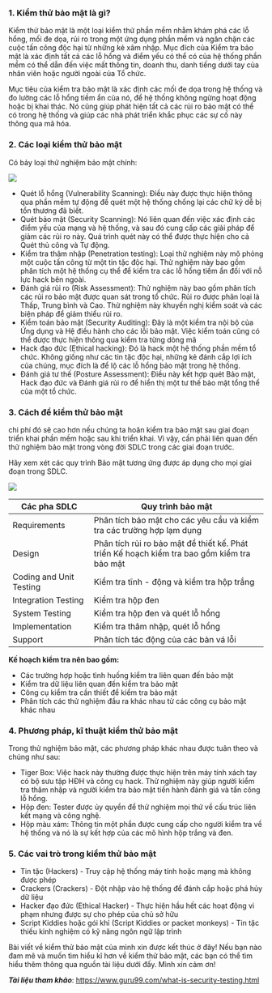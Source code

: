 ### **1. Kiểm thử bảo mật là gì?**

Kiểm thử bảo mật là một loại kiểm thử phần mềm nhằm khám phá các lỗ hổng, mối đe dọa, rủi ro trong một ứng dụng phần mềm và ngăn chặn các cuộc tấn công độc hại từ những kẻ xâm nhập. Mục đích của Kiểm tra bảo mật là xác định tất cả các lỗ hổng và điểm yếu có thể có của hệ thống phần mềm có thể dẫn đến việc mất thông tin, doanh thu, danh tiếng dưới tay của nhân viên hoặc người ngoài của Tổ chức.

Mục tiêu của kiểm tra bảo mật là xác định các mối đe dọa trong hệ thống và đo lường các lỗ hổng tiềm ẩn của nó, để hệ thống không ngừng hoạt động hoặc bị khai thác. Nó cũng giúp phát hiện tất cả các rủi ro bảo mật có thể có trong hệ thống và giúp các nhà phát triển khắc phục các sự cố này thông qua mã hóa.

### **2. Các loại kiểm thử bảo mật**

Có bảy loại thử nghiệm bảo mật chính:

![](https://images.viblo.asia/3175014e-d802-4dfc-be8c-47a7c70f2bc5.jpg)


* Quét lỗ hổng (Vulnerability Scanning): Điều này được thực hiện thông qua phần mềm tự động để quét một hệ thống chống lại các chữ ký dễ bị tổn thương đã biết.
* Quét bảo mật (Security Scanning): Nó liên quan đến việc xác định các điểm yếu của mạng và hệ thống, và sau đó cung cấp các giải pháp để giảm các rủi ro này. Quá trình quét này có thể được thực hiện cho cả Quét thủ công và Tự động.
* Kiểm tra thâm nhập (Penetration testing): Loại thử nghiệm này mô phỏng một cuộc tấn công từ một tin tặc độc hại. Thử nghiệm này bao gồm phân tích một hệ thống cụ thể để kiểm tra các lỗ hổng tiềm ẩn đối với nỗ lực hack bên ngoài.
* Đánh giá rủi ro (Risk Assessment): Thử nghiệm này bao gồm phân tích các rủi ro bảo mật được quan sát trong tổ chức. Rủi ro được phân loại là Thấp, Trung bình và Cao. Thử nghiệm này khuyến nghị kiểm soát và các biện pháp để giảm thiểu rủi ro.
* Kiểm toán bảo mật (Security Auditing): Đây là một kiểm tra nội bộ của Ứng dụng và Hệ điều hành cho các lỗi bảo mật. Việc kiểm toán cũng có thể được thực hiện thông qua kiểm tra từng dòng mã
* Hack đạo đức (Ethical hacking): Đó là hack một hệ thống phần mềm tổ chức. Không giống như các tin tặc độc hại, những kẻ đánh cắp lợi ích của chúng, mục đích là để lộ các lỗ hổng bảo mật trong hệ thống.
* Đánh giá tư thế (Posture Assessment): Điều này kết hợp quét Bảo mật, Hack đạo đức và Đánh giá rủi ro để hiển thị một tư thế bảo mật tổng thể của một tổ chức.

### **3. Cách để kiểm thử bảo mật**

chi phí đó sẽ cao hơn nếu chúng ta hoãn kiểm tra bảo mật sau giai đoạn triển khai phần mềm hoặc sau khi triển khai. Vì vậy, cần phải liên quan đến thử nghiệm bảo mật trong vòng đời SDLC trong các giai đoạn trước.

Hãy xem xét các quy trình Bảo mật tương ứng được áp dụng cho mọi giai đoạn trong SDLC.

![](https://images.viblo.asia/4f181473-56ed-4bbd-aa6c-6a175e132e28.png)


| Các pha SDLC | Quy trình bảo mật | 
| -------- | -------- |
| Requirements   | Phân tích bảo mật cho các yêu cầu và kiểm tra các trường hợp lạm dụng     | 
| Design   | Phân tích rủi ro bảo mật để thiết kế. Phát triển Kế hoạch kiểm tra bao gồm kiểm tra bảo mật    | 
| Coding and Unit Testing   | Kiểm tra tĩnh - động và kiểm tra hộp trắng     | 
| Integration Testing   | Kiểm tra hộp đen    | 
| System Testing   | Kiểm tra hộp đen và quét lỗ hổng     | 
| Implementation   | Kiểm tra thâm nhập, quét lỗ hổng     | 
| Support   | Phân tích tác động của các bản vá lỗi    | 

**Kế hoạch kiểm tra nên bao gồm:**

* Các trường hợp hoặc tình huống kiểm tra liên quan đến bảo mật
* Kiểm tra dữ liệu liên quan đến kiểm tra bảo mật
* Công cụ kiểm tra cần thiết để kiểm tra bảo mật
* Phân tích các thử nghiệm đầu ra khác nhau từ các công cụ bảo mật khác nhau

### **4. Phương pháp, kĩ thuật kiểm thử bảo mật**

Trong thử nghiệm bảo mật, các phương pháp khác nhau được tuân theo và chúng như sau:

* Tiger Box: Việc hack này thường được thực hiện trên máy tính xách tay có bộ sưu tập HĐH và công cụ hack. Thử nghiệm này giúp người kiểm tra thâm nhập và người kiểm tra bảo mật tiến hành đánh giá và tấn công lỗ hổng.
* Hộp đen: Tester được ủy quyền để thử nghiệm mọi thứ về cấu trúc liên kết mạng và công nghệ.
* Hộp màu xám: Thông tin một phần được cung cấp cho người kiểm tra về hệ thống và nó là sự kết hợp của các mô hình hộp trắng và đen.

### **5. Các vai trò trong kiểm thử bảo mật**

* Tin tặc (Hackers) - Truy cập hệ thống máy tính hoặc mạng mà không được phép
* Crackers (Crackers) - Đột nhập vào hệ thống để đánh cắp hoặc phá hủy dữ liệu
* Hacker đạo đức (Ethical Hacker) - Thực hiện hầu hết các hoạt động vi phạm nhưng được sự cho phép của chủ sở hữu
* Script Kiddies hoặc gói khỉ (Script Kiddies or packet monkeys) - Tin tặc thiếu kinh nghiệm có kỹ năng ngôn ngữ lập trình

Bài viết về kiểm thử bảo mật của mình xin được kết thúc ở đây! Nếu bạn nào đam mê và muốn tìm hiểu kĩ hơn về kiểm thử bảo mật, các bạn có thể tìm hiểu thêm thông qua nguồn tài liệu dưới đấy. Mình xin cảm ơn!

***Tài liệu tham khảo***: https://www.guru99.com/what-is-security-testing.html